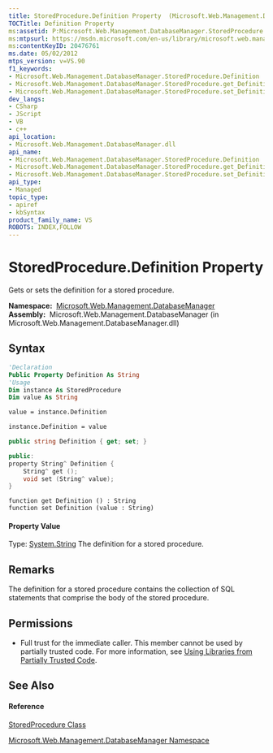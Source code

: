 ```yaml
---
title: StoredProcedure.Definition Property  (Microsoft.Web.Management.DatabaseManager)
TOCTitle: Definition Property
ms:assetid: P:Microsoft.Web.Management.DatabaseManager.StoredProcedure.Definition
ms:mtpsurl: https://msdn.microsoft.com/en-us/library/microsoft.web.management.databasemanager.storedprocedure.definition(v=VS.90)
ms:contentKeyID: 20476761
ms.date: 05/02/2012
mtps_version: v=VS.90
f1_keywords:
- Microsoft.Web.Management.DatabaseManager.StoredProcedure.Definition
- Microsoft.Web.Management.DatabaseManager.StoredProcedure.get_Definition
- Microsoft.Web.Management.DatabaseManager.StoredProcedure.set_Definition
dev_langs:
- CSharp
- JScript
- VB
- c++
api_location:
- Microsoft.Web.Management.DatabaseManager.dll
api_name:
- Microsoft.Web.Management.DatabaseManager.StoredProcedure.Definition
- Microsoft.Web.Management.DatabaseManager.StoredProcedure.get_Definition
- Microsoft.Web.Management.DatabaseManager.StoredProcedure.set_Definition
api_type:
- Managed
topic_type:
- apiref
- kbSyntax
product_family_name: VS
ROBOTS: INDEX,FOLLOW
---
```


# StoredProcedure.Definition Property

Gets or sets the definition for a stored procedure.

**Namespace:**  [Microsoft.Web.Management.DatabaseManager](microsoft-web-management-databasemanager-namespace.md)  
**Assembly:**  Microsoft.Web.Management.DatabaseManager (in Microsoft.Web.Management.DatabaseManager.dll)

## Syntax

``` vb
'Declaration
Public Property Definition As String
'Usage
Dim instance As StoredProcedure
Dim value As String

value = instance.Definition

instance.Definition = value
```

``` csharp
public string Definition { get; set; }
```

``` c++
public:
property String^ Definition {
    String^ get ();
    void set (String^ value);
}
```

``` jscript
function get Definition () : String
function set Definition (value : String)
```

#### Property Value

Type: [System.String](https://msdn.microsoft.com/en-us/library/s1wwdcbf\(v=vs.90\))  
The definition for a stored procedure.  

## Remarks

The definition for a stored procedure contains the collection of SQL statements that comprise the body of the stored procedure.

## Permissions

  - Full trust for the immediate caller. This member cannot be used by partially trusted code. For more information, see [Using Libraries from Partially Trusted Code](https://msdn.microsoft.com/en-us/library/8skskf63\(v=vs.90\)).

## See Also

#### Reference

[StoredProcedure Class](storedprocedure-class-microsoft-web-management-databasemanager.md)

[Microsoft.Web.Management.DatabaseManager Namespace](microsoft-web-management-databasemanager-namespace.md)

